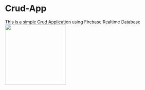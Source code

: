 # Crud-App
This is a simple Crud Application using Firebase Realtime Database
<br/><img src="https://user-images.githubusercontent.com/61360113/212178634-90aa92a8-d1f6-4a24-8a07-a564063ef80f.jpg" width="200" height="200" />
